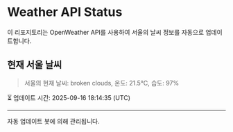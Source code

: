 
# Weather API Status

이 리포지토리는 OpenWeather API를 사용하여 서울의 날씨 정보를 자동으로 업데이트합니다.

## 현재 서울 날씨
> 서울의 현재 날씨: broken clouds, 온도: 21.5°C, 습도: 97%

⏳ 업데이트 시간: 2025-09-16 18:14:35 (UTC)

---
자동 업데이트 봇에 의해 관리됩니다.

